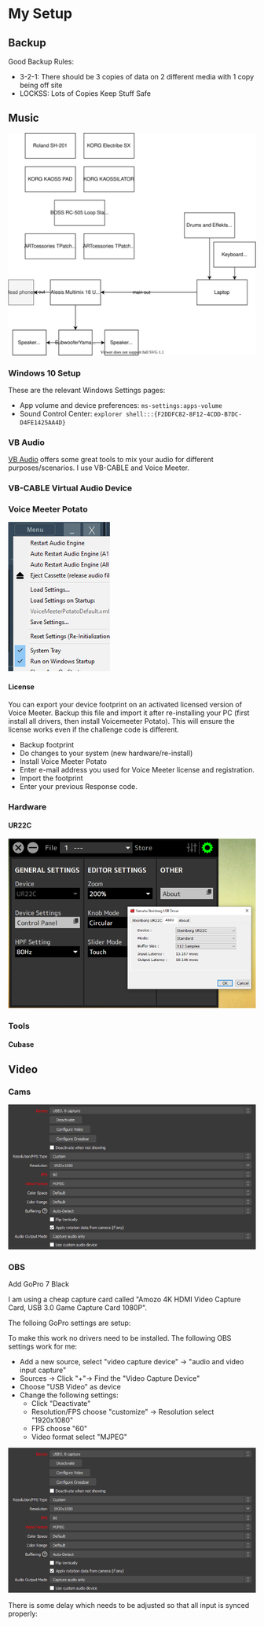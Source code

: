 # My Setup

## Backup

Good Backup Rules:

- 3-2-1: There should be 3 copies of data on 2 different media with 1 copy being off site
- LOCKSS: Lots of Copies Keep Stuff Safe

## Music

![pc-setup-music](_edm-setup.drawio.svg)

### Windows 10 Setup

These are the relevant Windows Settings pages:

- App volume and device preferences: ```ms-settings:apps-volume```
- Sound Control Center: ```explorer shell:::{F2DDFC82-8F12-4CDD-B7DC-D4FE1425AA4D}```

### VB Audio

[VB Audio](https://vb-audio.com) offers some great tools to mix your audio for different purposes/scenarios. I use VB-CABLE and Voice Meeter.

### VB-CABLE Virtual Audio Device

### Voice Meeter Potato

![voice-meeeter-startup](_voice-meeeter-startup.png)

#### License

You can export your device footprint on an activated licensed version of Voice Meeter. Backup this file and import it after re-installing your PC (first install all drivers, then install Voicemeeter Potato). This will ensure the license works even if the challenge code is different.

- Backup footprint
- Do changes to your system (new hardware/re-install)
- Install Voice Meeter Potato
- Enter e-mail address you used for Voice Meeter license and registration.
- Import the footprint
- Enter your previous Response code.

### Hardware

#### UR22C

![ur22c-driver-settings](_ur22c-driver-settings.png)

### Tools

#### Cubase

## Video

### Cams

![gopro](_gopro-usb-capturecard.png)

### OBS

Add GoPro 7 Black

I am using a cheap capture card called "Amozo 4K HDMI Video Capture Card, USB 3.0 Game Capture Card 1080P".

The folloing GoPro settings are setup:

To make this work no drivers need to be installed. The following OBS settings work for me:

- Add a new source, select "video capture device" → "audio and video input capture"
- Sources → Click "+"→ Find the "Video Capture Device"
- Choose "USB Video" as device
- Change the following settings:
  - Click "Deactivate"
  - Resolution/FPS choose "customize" → Resolution select "1920x1080"
  - FPS choose "60"
  - Video format select "MJPEG"

![_gopro-usb-capturecard](_gopro-usb-capturecard.png)

There is some delay which needs to be adjusted so that all input is synced properly:
